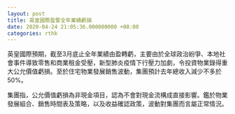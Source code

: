 ```yaml
---
layout: post
title: 英皇國際盈警全年業績虧損
date: 2020-04-24 21:05:36.000000000 +08:00
categories: rthk
---
```


英皇國際預期，截至3月底止全年業績由盈轉虧，主要由於全球政治紛爭、本地社會事件導致零售和商業租金受壓，新型肺炎疫情下行壓力加劇，令投資物業錄得重大公允價值虧損。至於住宅物業發展銷售波動，集團預計去年總收入減少不多於50%。

集團指，公允價值虧損為非現金項目，認為不會對現金流構成直接影響。鑑於物業發展組合、銷售時間表及策略，以及收益確認政策，波動對集團而言屬正常情況。
